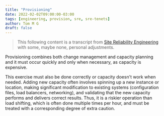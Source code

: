 ```yaml
---
title: "Provisioning"
date: 2022-02-02T09:00:00-03:00
tags: [engineering, provision, sre, sre-tenets]
author: Tom M G
draft: false
---
```


> This following content is a transcript from [Site Reliability Engineering](https://books.google.com.br/books/about/Site_Reliability_Engineering.html?id=tYrPCwAAQBAJ) with some, maybe none, personal adjustments.

Provisioning combines both change management and capacity planning and it must occur quickly and only when necessary, as capacity is expensive. 

This exercise must also be done correctly or capacity doesn't work when needed. Adding new capacity often involves spinning up a new instance or location, making significant modification to existing systems (configuration files, load balancers, networking), and validating that the new capacity performs and delivers correct results. Thus, it is a riskier operation than load shifting, which is often done multiple times per hour, and must be treated with a corresponding degree of extra caution.
